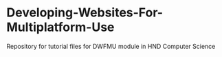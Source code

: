 # Developing-Websites-For-Multiplatform-Use
Repository for tutorial files for DWFMU module in HND Computer Science
